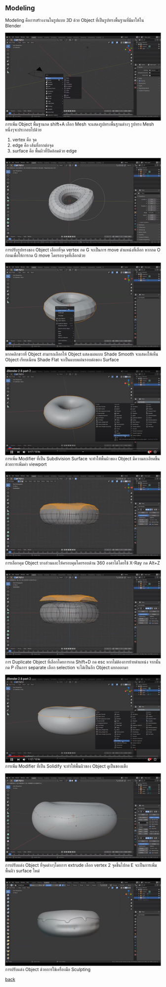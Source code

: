 ## Modeling
Modeling คือการสร้างงานในรูปแบบ 3D ด้วย Object ที่เป็นรูปทรงพื้นฐานที่มีมาให้ใน Blender 
 
![1](picture/1-1.png) <br>
การเพิ่ม Object พื้นฐานกด shift+A เลือก Mesh จะแสดงรูปทรงพื้นฐานต่างๆ 
รูปทรง Mesh หนึ่งๆจะประกอบไปด้วย 
1. vertex คือ จุด 
2. edge คือ เส้นที่ลากต่อจุด
3. surface คือ พื้นผิวที่ปิดล้อมด้วย edge

![2](picture/1-2.png) <br>
การปรับรูปทรงของ Object เลือกที่จุด vertex กด G จะเป็นการ move ตำแหน่งที่เลือก หากกด O ก่อนเพื่อให้การกด G move โดยรอบจุดที่เลือกด้วย

![3](picture/1-3.png) <br>
หากคลิกขวาที่ Object สามารถเลือกให้ Object แสดงผลแบบ Shade Smooth จะแสดงให้เห็น Object เรียบเนียน Shade Flat จะเป็นแบบแผ่นรอบต่อของ Surface 

![4](picture/1-4.png) <br>
การเพิ่ม Modifier ที่เป็น Subdivision Surface จะทำให้พื้นผิวของ Object มีความละเอียดขึ้นด้วยการเพิ่มค่า viewport

![5](picture/1-5.png) <br>
การเลือกคุม Object บางส่วนและให้ครอบคุมโดยรอบด้าน 360 องศาได้โดยใช้ X-Ray กด Alt+Z 

![6](picture/1-6.png) <br>
การ Duplicate Object ที่เลือกโดยการกด Shift+D กด esc หากไม่ต้องการย้ายตำแหน่ง จากนั้นกด P เป็นการ separate เลือก selection จะได้เป็นอีก Object แยกออกมา

![7](picture/1-7.png) <br>
การเพิ่ม Modifier ที่เป็น Solidify จะทำให้พื้นผิวของ Object ดูเป็นของแข็ง

![8](picture/1-8.png) <br>
การปรับแต่ง Object ที่จุดต่างๆโดยการ extrude เลือก vertex 2 จุดขึ้นไปกด E จะเป็นการเพิ่มพื้นผิว surface ใหม่

![9](picture/1-9.png) <br>
การปรับแต่ง Object ด้วยการใช้เครื่องมือ Sculpting

[back](/CN409/)
